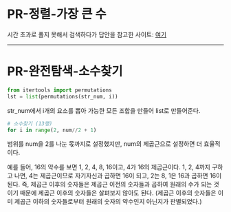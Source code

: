 # PR-정렬-가장 큰 수

시간 초과로 풀지 못해서 검색하다가 답안을 참고한 사이트: [여기](https://mentha2.tistory.com/9)

---

# PR-완전탐색-소수찾기

```python
from itertools import permutations
lst = list(permutations(str_num, i))
```

str_num에서 i개의 요소를 뽑아 가능한 모든 조합을 만들어 list로 만들어준다.

```python
# 소수찾기 (13행)
for i in range(2, num//2 + 1)
```

범위를 num을 2를 나눈 몫까지로 설정했지만, num의 제곱근으로 설정하면 더 효율적이다.

예를 들어, 16의 약수를 보면 1, 2, 4, 8, 16이고, 4가 16의 제곱근이다. 1, 2, 4까지 구하고 나면, 4는 제곱근이므로 자기자신과 곱하면 16이 되고, 2는 8, 1은 16과 곱하면 16이 된다. 즉, 제곱근 이후의 숫자들은 제곱근 이전의 숫자들과 곱하여 원래의 수가 되는 것이기 때문에 제곱근 이후의 숫자들은 살펴보지 않아도 된다. (제곱근 이후의 숫자들은 이미 제곱근 이하의 숫자들로부터 원래의 숫자의 약수인지 아닌지가 판별되었다.)
